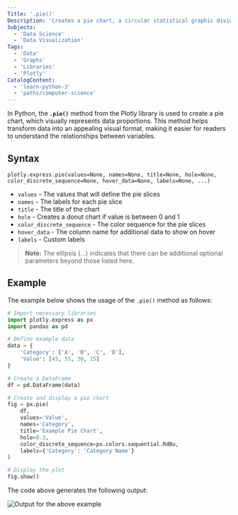 ```yaml
---
Title: '.pie()'
Description: 'Creates a pie chart, a circular statistical graphic divided into slices to illustrate numerical proportions.'
Subjects:
  - 'Data Science'
  - 'Data Visualization'
Tags:
  - 'Data'
  - 'Graphs'
  - 'Libraries'
  - 'Plotly'
CatalogContent:
  - 'learn-python-3'
  - 'paths/computer-science'
---
```


In Python, the **`.pie()`** method from the Plotly library is used to create a pie chart, which visually represents data proportions. This method helps transform data into an appealing visual format, making it easier for readers to understand the relationships between variables.

## Syntax

```
plotly.express.pie(values=None, names=None, title=None, hole=None, color_discrete_sequence=None, hover_data=None, labels=None, ...)
```

- `values` - The values that will define the pie slices
- `names` - The labels for each pie slice
- `title` - The title of the chart
- `hole` - Creates a donut chart if value is between 0 and 1
- `color_discrete_sequence` - The color sequence for the pie slices
- `hover_data` - The column name for additional data to show on hover
- `labels` - Custom labels

> **Note:** The ellipsis (...) indicates that there can be additional optional parameters beyond those listed here.

## Example

The example below shows the usage of the `.pie()` method as follows:

```py
# Import necessary libraries
import plotly.express as px
import pandas as pd

# Define example data
data = {
    'Category': ['A', 'B', 'C', 'D'],
    'Value': [45, 55, 30, 15]
}

# Create a DataFrame
df = pd.DataFrame(data)

# Create and display a pie chart
fig = px.pie(
    df,
    values='Value',
    names='Category',
    title='Example Pie Chart',
    hole=0.3,
    color_discrete_sequence=px.colors.sequential.RdBu,
    labels={'Category': 'Category Name'}
)

# Display the plot
fig.show()
```

The code above generates the following output:

![Output for the above example](https://raw.githubusercontent.com/Codecademy/docs/media/pieplot.png)
